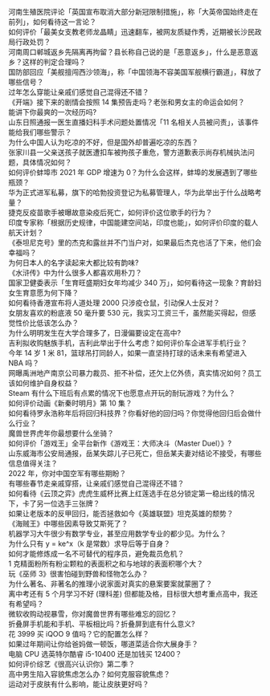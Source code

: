 河南生殖医院评论「英国宣布取消大部分新冠限制措施」，称「大英帝国始终走在前列」，如何看待这一言论？  
如何评价「最美女支教老师龙晶睛」迅速翻车，被网友质疑作秀，近期被长沙民政局行政处罚？  
河南周口郸城返乡先隔离再拘留？县长称自己说的是「恶意返乡」，什么是恶意返乡？这样的判定合理吗？  
国防部回应「美舰擅闯西沙领海」，称「中国领海不容美国军舰横行霸道」，释放了哪些信号？  
过年怎么穿能让亲戚们感觉自己混得还不错？  
《开端》接下来的剧情会按照 14 集预告走吗？老张和男女主的命运会如何？  
能讲下你最爽的一次经历吗?  
山东日照通报一医生直播妇科手术问题处置情况「11 名相关人员被问责」，该事件能给我们哪些警示？  
为什么中国人认为吃凉的不好，但是国外却普遍吃凉的东西？  
张家川县一父亲送孩子就医遭扣车被拘孩子重危，警方道歉表示尚存机械执法问题，具体情况如何？  
如何评价蚌埠市 2021 年 GDP 增速为 0？为什么会这样，蚌埠的发展遇到了哪些瓶颈？  
华为正式进军私募，旗下的哈勃投资登记为私募管理人，华为此举出于什么战略考量？  
捷克反疫苗歌手被曝故意染疫后死亡，如何评价这位歌手的行为？  
印度专家称「根据历史规律，中国能建空间站，印度也能」，如何评价印度的载人航天计划？  
《泰坦尼克号》里的杰克和露丝并不门当户对，如果最后杰克也活了下来，他们会幸福吗？  
为何日本人的名字读起来大都比较有韵味?  
《水浒传》中为什么很多人都喜欢用朴刀？  
国家卫健委表示「生育旺盛期妇女年均减少 340 万」，如何看待这一现象？育龄妇女生育意愿为何下降？  
如何看待香港宣布将人道处理 2000 只涉疫仓鼠，引动保人士反对？  
女朋友喜欢的粉底液 50 毫升要 530 元，我实习工资三千，虽然能买得起，但感觉性价比低该怎么办？  
为什么明明发生在大学合理多了，日漫偏要设定在高中?  
吉利拟收购魅族手机，吉利此举出于什么考虑？如何评价车企进军手机行业？  
今年 14 岁 1 米 81，篮球吊打同龄人，如果一直坚持打球的话未来有希望进入 NBA 吗？  
网曝禹洲地产南京公司暴力裁员、拒不补偿，还欠上亿外债，真实情况如何？员工该如何维护自身权益？  
Steam 有什么下班后有点累的情况下也愿意点开玩的耐玩游戏？为什么？  
如何评价动画《新秦时明月》第 10 集？  
如何看待罗永浩称年后将回归科技界？你看好他的回归吗？你觉得他回归后会做什么行业？  
魔兽世界虎年你最想要什么坐骑？  
如何评价「游戏王」全平台新作《游戏王：大师决斗（Master Duel）》?  
山东威海市公安局通报，岳某失踪儿子已死亡，但岳某夫妻对结论不接受，有哪些信息值得关注？  
2022 年，你对中国空军有哪些期盼？  
有哪些春节走亲戚穿搭，让亲戚们感觉自己混得还不错？  
如何看待《云顶之弈》虎虎生威杯比赛上红莲选手在总分锁定第一稳出线的情况下，卡了另一位选手三张牌？  
如果让老版本的反甲回归，能否拯救如今《英雄联盟》坦克英雄的颓势？  
《海贼王》中哪些因素导致艾斯死了？  
机器学习大牛很少有数学专业，甚至应用数学专业的都少见。为什么？  
为什么只有 y = ke^x（k 是常数）求导后等于自身？  
如何才能修炼成一名不可替代的程序员，避免裁员危机？  
1 克精面粉所有粉尘颗粒的表面积之和与地球的表面积哪个大？  
玩《巫师 3》很害怕碰到野兽和怪物怎么办？  
为什么著名、非著名的推理小说家面对真实的悬案要案就蒙圈了？  
离中考还有 5 个月学习不好 (理科差) 但都能及格，目标很大想考重点高中，我还有希望吗？  
微软收购动视暴雪，你对魔兽世界有哪些难忘的回忆？  
折叠屏手机能和手机、平板相比吗？折叠屏到底有什么意义?  
花 3999 买 iQOO 9 值吗？它的配置怎么样？  
如果过年期间让你给爸妈做一顿饭，哪道菜适合你大展身手？  
电脑 CPU 选英特尔酷睿 i5-10400 还是加钱买 12400？  
如何评价综艺《很高兴认识你》第二季？  
高中男生陷入容貌焦虑怎么办？如何克服容貌焦虑？  
运动对于皮肤有什么影响，能让皮肤更好吗？  
